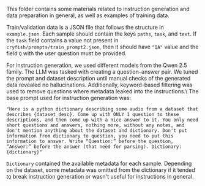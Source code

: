 This folder contains some materials related to instruction generation and data preparation in general, as well as examples of training data.

Train/validation data is a JSON file that follows the structure in `example.json`. Each sample should contain the keys `paths`, `task`, and `text`. If the `task` field contains a value not present in `cryfish/prompts/train_prompt2.json`, then it should have `"QA"` value and the field `Q` with the user question must be provided.


For instruction generation, we used different models from the Qwen 2.5 family. The LLM was tasked with creating a question–answer pair. We tuned the prompt and dataset description until manual checks of the generated data revealed no hallucinations. Additionally, keyword-based filtering was used to remove questions where metadata leaked into the instructions.\\
The base prompt used for instruction generation was:
```
"Here is a python dictionary describing some audio from a dataset that describes {dataset_desc}. Come up with ONLY 1 question to these descriptions, and then come up with a nice answer to it. You only need short questions and answers, nothing more, without any notes, and don't mention anything about the dataset and dictionary. Don't put information from dictionary to question, you need to put this information to answer. Write “Question:” before the question, “Answer:” before the answer (that need for parsing). Dictionary: {dictionary}"
```


`Dictionary` contained the available metadata for each sample. Depending on the dataset, some metadata was omitted from the dictionary if it tended to break instruction generation or wasn't useful for instructions in general.

